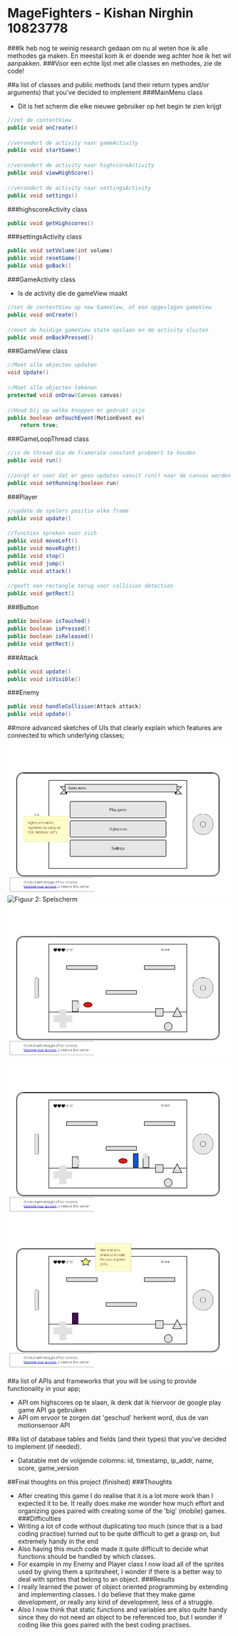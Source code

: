 MageFighters - Kishan Nirghin 10823778
=============
###Ik heb nog te weinig research gedaan om nu al weten hoe ik alle methodes ga maken. En meestal kom ik er doende weg achter hoe ik het wil aanpakken.
###Voor een echte lijst met alle classes en methodes, zie de code!

##a list of classes and public methods (and their return types and/or arguments) that you’ve decided to implement
###MainMenu class
- Dit is het scherm die elke nieuwe gebruiker op het begin te zien krijgt
```java
//zet de contentView
public void onCreate()

//verandert de activity naar gameActivity
public void startGame()

//verandert de activity naar highscoreActivity
public void viewHighScore()

//verandert de activity naar settingsActivity
public void settings()
```

###highscoreActivity class
```java
public void getHighscores()
```

###settingsActivity class
```java
public void setVolume(int volume)
public void resetGame()
public void goBack()
```

###GameActivity class
- Is de activity die de gameView maakt
```java
//set de contentView op new GameView, of een opgeslagen gameView
public void onCreate()

//moet de huidige gameView state opslaan en de activity sluiten
public void onBackPressed()

```

###GameView class
```java
//Moet alle objecten updaten
void Update()

//Moet alle objecten tekenen
protected void onDraw(Canvas canvas)

//Houd bij op welke knoppen er gedrukt zijn
public boolean onTouchEvent(MotionEvent ev)
	return true;
```

###GameLoopThread class
```java
//is de thread die de framerate constant probeert te houden
public void run()

//zorgt er voor dat er geen updates vanuit run() naar de canvas worden gestuurt
public void setRunning(boolean run)
```

###Player
```java
//update de spelers positie elke frame
public void update()

//functies spreken voor zich
public void moveLeft()
public void moveRight()
public void stop()
public void jump()
public void attack()

//geeft een rectangle terug voor collision detection
public void getRect()
```

###Button
```java
public boolean isTouched()
public boolean isPressed()
public boolean isReleased()
public void getRect()
```

###Attack
```java
public void update()
public void isVisible()
```

###Enemy
```java
public void handleCollision(Attack attack)
public void update()
```

##more advanced sketches of UIs that clearly explain which features are connected to which underlying classes;
![Figuur 1: Main menu](../concept/mainmenu.png) 
![Figuur 2: Spelscherm](..-/concept/basics.png)
![Figuur 3: Aanval 1 – Dit is een vooruit vliegende bol die een tegenstander zou kunnen raken](/concept/attack1.png)
![Figuur 4: Verdediging 1](/concept/defence1.png)
![Figuur 5: Speciaal](/concept/special.png)

##a list of APIs and frameworks that you will be using to provide functionality in your app;
- API om highscores op te slaan, ik denk dat ik hiervoor de google play game API ga gebruiken
- API om ervoor te zorgen dat 'geschud' herkent word, dus de van motionsensor API

##a list of database tables and fields (and their types) that you’ve decided to implement (if needed).
- Datatable met de volgende colomns: id, timestamp, ip_addr, name, score, game_version 

##Final thoughts on this project (finished)
###Thoughts
- After creating this game I do realise that it is a lot more work than I expected it to be.
It really does make me wonder how much effort and organizing goes paired with creating some of the 'big' (mobile) games.
###Difficulties
- Writing a lot of code without duplicating too much (since that is a bad coding practise) turned out to be quite difficult to get a grasp on, but extremely handy in the end
- Also having this much code made it quite difficult to decide what functions should be handled by which classes.
- For example in my Enemy and Player class I now load all of the sprites used by giving them a spritesheet, I wonder if there is a better way to deal with sprites that belong to an object.
###Results
- I really learned the power of object oriented programming by extending and implementing classes.
I do believe that they make game development, or really any kind of development, less of a struggle.
- Also I now think that static functions and variables are also quite handy since they do not need an object to be referenced too,
but I wonder if coding like this goes paired with the best coding practises.

